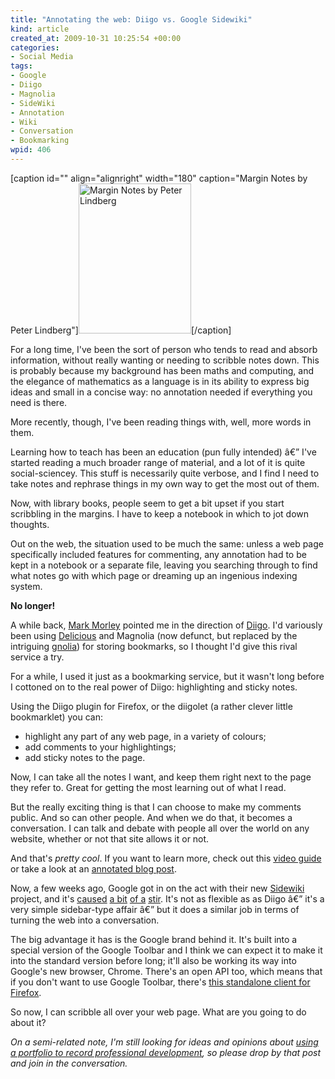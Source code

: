 ```yaml
--- 
title: "Annotating the web: Diigo vs. Google Sidewiki"
kind: article
created_at: 2009-10-31 10:25:54 +00:00
categories: 
- Social Media
tags: 
- Google
- Diigo
- Magnolia
- SideWiki
- Annotation
- Wiki
- Conversation
- Bookmarking
wpid: 406
---
```

[caption id="" align="alignright" width="180" caption="Margin Notes by Peter Lindberg"]<a href="http://www.flickr.com/photos/plindberg/32809925/"><img alt="Margin Notes by Peter Lindberg" src="http://farm1.static.flickr.com/21/32809925_6b27ccbda6_m.jpg" title="Margin Notes" width="180" height="240" /></a>[/caption]

For a long time, I've been the sort of person who tends to read and absorb information, without really wanting or needing to scribble notes down. This is probably because my background has been maths and computing, and the elegance of mathematics as a language is in its ability to express big ideas and small in a concise way: no annotation needed if everything you need is there.

More recently, though, I've been reading things with, well, more words in them.

<!--more-->

Learning how to teach has been an education (pun fully intended) â€” I've started reading a much broader range of material, and a lot of it is quite social-sciencey. This stuff is necessarily quite verbose, and I find I need to take notes and rephrase things in my own way to get the most out of them.

Now, with library books, people seem to get a bit upset if you start scribbling in the margins. I have to keep a notebook in which to jot down thoughts.

Out on the web, the situation used to be much the same: unless a web page specifically included features for commenting, any annotation had to be kept in a notebook or a separate file, leaving you searching through to find what notes go with which page or dreaming up an ingenious indexing system.

<strong>No longer!</strong>

A while back, <a href="http://squiremorley.wordpress.com/">Mark Morley</a> pointed me in the direction of [Diigo][]. I'd variously been using [Delicious][] and Magnolia (now defunct, but replaced by the intriguing [gnolia][]) for storing bookmarks, so I thought I'd give this rival service a try.

[Mark Morley]: http://squiremorley.wordpress.com/
[Diigo]: http://diigo.com/
[Delicious]: http://delicious.com/
[gnolia]: http://gnolia.com/

For a while, I used it just as a bookmarking service, but it wasn't long before I cottoned on to the real power of Diigo: highlighting and sticky notes.

Using the Diigo plugin for Firefox, or the diigolet (a rather clever little bookmarklet) you can:

* highlight any part of any web page, in a variety of colours;
* add comments to your highlightings;
* add sticky notes to the page.

Now, I can take all the notes I want, and keep them right next to the page they refer to. Great for getting the most learning out of what I read.

But the really exciting thing is that I can choose to make my comments public. And so can other people. And when we do that, it becomes a conversation. I can talk and debate with people all over the world on any website, whether or not that site allows it or not.

And that's *pretty cool*. If you want to learn more, check out this [video guide][] or take a look at an [annotated blog post][].

[video guide]: http://squiremorley.wordpress.com/2009/09/25/video-guide-to-diigo-annotations/
[annotated blog post]: http://www.diigo.com/bookmark/http%3A%2F%2Fwww.copyblogger.com%2Fbad-writing-habits?tab=comment

Now, a few weeks ago, Google got in on the act with their new [Sidewiki][] project, and it's [caused][Squire Morley] [a bit][OUseful] [of a][SME] [stir][Web Strategist]. It's not as flexible as as Diigo â€” it's a very simple sidebar-type affair â€” but it does a similar job in terms of turning the web into a conversation.

The big advantage it has is the Google brand behind it. It's built into a special version of the Google Toolbar and I think we can expect it to make it into the standard version before long; it'll also be working its way into Google's new browser, Chrome. There's an open API too, which means that if you don't want to use Google Toolbar, there's [this standalone client for Firefox][standalone client].

[Sidewiki]: http://googleblog.blogspot.com/2009/09/help-and-learn-from-others-as-you.html
[Squire Morley]: http://squiremorley.wordpress.com/2009/09/24/google-sidewiki-the-web-just-changed-again/
[OUseful]: http://ouseful.wordpress.com/2009/10/09/surfacing-google-sidewiki-comments-within-a-web-page/
[SME]: http://www.socialmediaexplorer.com/2009/09/25/google-force-feeds-social-media-on-the-world/
[Web Strategist]: http://www.web-strategist.com/blog/2009/09/24/googles-sidewiki-shifts-power-to-consumers-away-from-corporate-web-teams/
[standalone client]: https://addons.mozilla.org/en-US/firefox/addon/46311

So now, I can scribble all over your web page. What are you going to do about it?

*On a semi-related note, I'm still looking for ideas and opinions about [using a portfolio to record professional development][portfolio], so please drop by that post and join in the conversation.*

[portfolio]: http://erambler.co.uk/2009/10/21/ask-the-readers-do-you-keep-a-portfolio/
